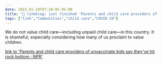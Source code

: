 ```yaml
---
date: 2022-01-20T07:28:05-05:00
title: "🔗 linkblog: just finished 'Parents and child care providers of unvaccinate kids say they've hit rock bottom : NPR'"
tags: ["link","Communities","child care","COVID-19"]
---
```

We do not value child care—including unpaid child care—in this country. It is shameful, especially considering how many of us proclaim to value children.
 
[link to 'Parents and child care providers of unvaccinate kids say they've hit rock bottom : NPR'](https://www.npr.org/2022/01/20/1074182352/unvaccinated-young-kids-child-care-parents-omicron-disruptions)
